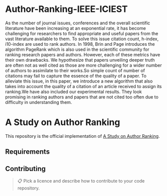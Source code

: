 # Author-Ranking-IEEE-ICIEST
As the number of journal issues, conferences and the overall scientific literature have been increasing at an exponential rate, it has become challenging for researchers to find appropriate and useful papers from the vast literature available to them. To solve this issue citation count, h-index, i10-index are used to rank authors. In 1998, Brin and Page introduces the algorithm PageRank which is also used in the scientific community for ranking research papers and authors. However, each of these metrics have their own drawbacks. We hypothesize that papers unveiling deeper truth are often not as well cited as those are more challenging for a wider number of authors to assimilate to their works.So simple count of number of citations may fail to capture the essence of the quality of a paper. To alleviate this issue, in this paper, we introduce a new algorithm that also takes into account the quality of a citation of an article received to assign its ranking.We have also included our experimental results. They look promising in ranking authors and papers that are not cited too often due to difficulty in understanding them.

# A Study on Author Ranking

This repository is the official implementation of [A Study on Author Ranking](https://arxiv.org/abs/2030.12345). 

## Requirements


## Contributing

>📋  Pick a licence and describe how to contribute to your code repository. 
